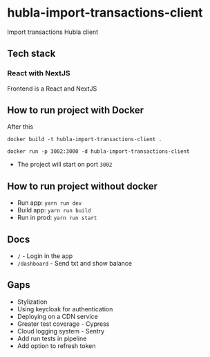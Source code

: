 # hubla-import-transactions-client

Import transactions Hubla client

## Tech stack

### React with NextJS
Frontend is a React and NextJS

## How to run project with Docker

After this
```
docker build -t hubla-import-transactions-client .
```
```
docker run -p 3002:3000 -d hubla-import-transactions-client
```
- The project will start on port `3002`

## How to run project without docker

- Run app: `yarn run dev`
- Build app: `yarn run build`
- Run in prod: `yarn run start`

## Docs
- `/` - Login in the app
- `/dashboard` - Send txt and show balance

## Gaps
- Stylization
- Using keycloak for authentication
- Deploying on a CDN service
- Greater test coverage - Cypress
- Cloud logging system - Sentry
- Add run tests in pipeline
- Add option to refresh token
